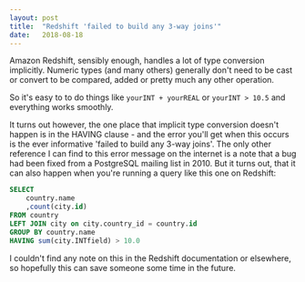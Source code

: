 ```yaml
---
layout: post
title:  "Redshift 'failed to build any 3-way joins'"
date:   2018-08-18
---
```


Amazon Redshift, sensibly enough, handles a lot of type conversion implicitly. Numeric types (and many others) generally don't need to be cast or convert to be compared, added or pretty much any other operation.

So it's easy to to do things like `yourINT + yourREAL` or `yourINT > 10.5` and everything works smoothly.

It turns out however, the one place that implicit type conversion doesn't happen is in the HAVING clause - and the error you'll get when this occurs is the ever informative 'failed to build any 3-way joins'. The only other reference I can find to this error message on the internet is a note that a bug had been fixed from a PostgreSQL mailing list in 2010. But it turns out, that it can also happen when you're running a query like this one on Redshift:

```sql
SELECT
	country.name
	,count(city.id)
FROM country
LEFT JOIN city on city.country_id = country.id
GROUP BY country.name
HAVING sum(city.INTfield) > 10.0
``` 

I couldn't find any note on this in the Redshift documentation or elsewhere, so hopefully this can save someone some time in the future.
